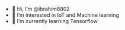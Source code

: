 - 👋 Hi, I’m @ibrahim8802
- 👀 I’m interested in IoT and Machine learning
- 🌱 I’m currently learning Tensorflow

<!---
ibrahim8802/ibrahim8802 is a ✨ special ✨ repository because its `README.md` (this file) appears on your GitHub profile.
You can click the Preview link to take a look at your changes.
--->
